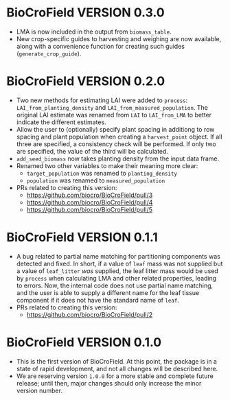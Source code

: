 <!--
This file should document all pull requests and all user-visible changes.

When a pull request is completed, changes made should be added to a section at
the top of this file called "# Unreleased". All changes should be categorized
under "## MAJOR CHANGES", "## MINOR CHANGES", or "## BUG FIXES" following the
major.minor.patch structure of semantic versioning. When applicable, entries
should include direct links to the relevant pull requests.

Then, when a new release is made, "# Unreleased" should be replaced by a heading
with the new version number, such as "# CHANGES IN BioCroField VERSION 2.0.0."
This section will combine all of the release notes from all of the pull requests
merged in since the previous release.

Subsequent commits will then include a new "Unreleased" section in preparation
for the next release.
-->

# BioCroField VERSION 0.3.0

- LMA is now included in the output from `biomass_table`.
- New crop-specific guides to harvesting and weighing are now available, along
  with a convenience function for creating such guides (`generate_crop_guide`).

# BioCroField VERSION 0.2.0

- Two new methods for estimating LAI were added to `process`:
  `LAI_from_planting_density` and `LAI_from_measured_population`. The original
  LAI estimate was renamed from `LAI` to `LAI_from_LMA` to better indicate the
  different estimates.
- Allow the user to (optionally) specify plant spacing in additiong to row
  spacing and plant population when creating a `harvest_point` object. If all
  three are specified, a consistency check will be performed. If only two are
  specified, the value of the third will be calculated.
- `add_seed_biomass` now takes planting density from the input data frame.
- Renamed two other variables to make their meaning more clear:
  - `target_population` was renamed to `planting_density`
  - `population` was renamed to `measured_population`
- PRs related to creating this version:
  - https://github.com/biocro/BioCroField/pull/3
  - https://github.com/biocro/BioCroField/pull/4
  - https://github.com/biocro/BioCroField/pull/5

# BioCroField VERSION 0.1.1

- A bug related to partial name matching for partitioning components was
  detected and fixed. In short, if a value of `leaf` mass was not supplied but
  a value of `leaf_litter` _was_ supplied, the leaf litter mass would be used by
  `process` when calculating LMA and other related properties, leading to
  errors. Now, the internal code does not use partial name matching, and the
  user is able to supply a different name for the leaf tissue component if it
  does not have the standard name of `leaf`.
- PRs related to creating this version:
  - https://github.com/biocro/BioCroField/pull/2

# BioCroField VERSION 0.1.0

- This is the first version of BioCroField. At this point, the package is in a
  state of rapid development, and not all changes will be described here.
- We are reserving version `1.0.0` for a more stable and complete future
  release; until then, major changes should only increase the minor version
  number.
